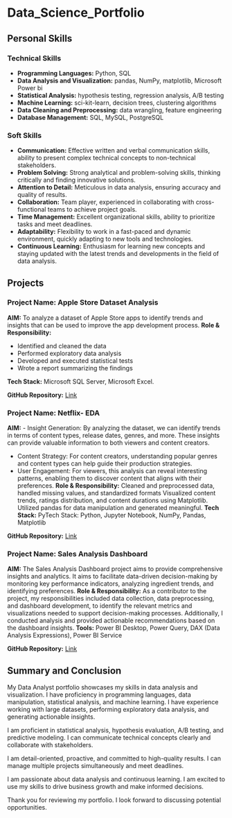 # Data_Science_Portfolio

## **Personal Skills**
### **Technical Skills**
- **Programming Languages:** Python, SQL
- **Data Analysis and Visualization:** pandas, NumPy, matplotlib, Microsoft Power bi 
- **Statistical Analysis:** hypothesis testing, regression analysis, A/B testing
- **Machine Learning:** sci-kit-learn, decision trees, clustering algorithms
- **Data Cleaning and Preprocessing:** data wrangling, feature engineering
- **Database Management:** SQL, MySQL, PostgreSQL
### **Soft Skills**
- **Communication:** Effective written and verbal communication skills, ability to present complex technical concepts to non-technical stakeholders.
- **Problem Solving:** Strong analytical and problem-solving skills, thinking critically and finding innovative solutions.
- **Attention to Detail:** Meticulous in data analysis, ensuring accuracy and quality of results.
- **Collaboration:** Team player, experienced in collaborating with cross-functional teams to achieve project goals.
- **Time Management:** Excellent organizational skills, ability to prioritize tasks and meet deadlines.
- **Adaptability:** Flexibility to work in a fast-paced and dynamic environment, quickly adapting to new tools and technologies.
- **Continuous Learning:** Enthusiasm for learning new concepts and staying updated with the latest trends and developments in the field of data analysis.

## **Projects**
### **Project Name: Apple Store Dataset Analysis**

**AIM:** To analyze a dataset of Apple Store apps to identify trends and insights that can be used to improve the app development process.
**Role & Responsibility:**
   - Identified and cleaned the data
   - Performed exploratory data analysis
   - Developed and executed statistical tests
   - Wrote a report summarizing the findings

**Tech Stack:**  Microsoft SQL Server, Microsoft Excel.

**GitHub Repository:** [Link](https://github.com/SachinSS96/Data_Science_Portfolio/blob/0362dfd913ebb5f59fbf14d74d626a6800de4d5c/Apple%20Store%20Dataset%20and%20SQL%20code/applestore_SQL.pdf)

### **Project Name: Netflix- EDA**

**AIM:**  - Insight Generation: By analyzing the dataset, we can identify trends in terms of content types, release dates, genres, and more. These insights can provide valuable information to both viewers and content creators.
- Content Strategy: For content creators, understanding popular genres and content types can help guide their production strategies.
- User Engagement: For viewers, this analysis can reveal interesting patterns, enabling them to discover content that aligns with their preferences.
**Role & Responsibility:** Cleaned and preprocessed data, handled missing values, and standardized formats
Visualized content trends, ratings distribution, and content durations using Matplotlib.
Utilized pandas for data manipulation and generated meaningful.
**Tech Stack:** PyTech Stack: Python, Jupyter Notebook, NumPy, Pandas,  Matplotlib

**GitHub Repository:** [Link](https://nbviewer.org/github/SachinSS96/Data_Science_Portfolio/blob/6091d452a28b97e91f2095e819213f45266555dc/netflix-eda-project/netflix-eda-project.ipynb)


### **Project Name: Sales Analysis Dashboard**

**AIM:** The Sales Analysis Dashboard project aims to provide comprehensive insights and analytics. It aims to facilitate data-driven decision-making by monitoring key performance indicators, analyzing ingredient trends, and identifying preferences.
**Role & Responsibility:** As a contributor to the project, my responsibilities included data collection, data preprocessing, and dashboard development, to identify the relevant metrics and visualizations needed to support decision-making processes. Additionally, I conducted analysis and provided actionable recommendations based on the dashboard insights.
**Tools:** Power BI Desktop, Power Query, DAX (Data Analysis Expressions), Power BI Service

**GitHub Repository:** [Link](https://app.powerbi.com/view?r=eyJrIjoiMThmZjk0MGUtNzA3Yy00MTk3LTlmMGEtZjRhMWU4YzA3YmY3IiwidCI6ImJjNDhjNTk4LTFmMzEtNDA2Yy1hZmJmLTBiYzAwYmJhZTQ2NSJ9&pageName=ReportSectionbdb2d2ebb0642946ef37)

## Summary and Conclusion

My Data Analyst portfolio showcases my skills in data analysis and visualization. I have proficiency in programming languages, data manipulation, statistical analysis, and machine learning. I have experience working with large datasets, performing exploratory data analysis, and generating actionable insights.

I am proficient in statistical analysis, hypothesis evaluation, A/B testing, and predictive modeling. I can communicate technical concepts clearly and collaborate with stakeholders.

I am detail-oriented, proactive, and committed to high-quality results. I can manage multiple projects simultaneously and meet deadlines.

I am passionate about data analysis and continuous learning. I am excited to use my skills to drive business growth and make informed decisions.

Thank you for reviewing my portfolio. I look forward to discussing potential opportunities.
